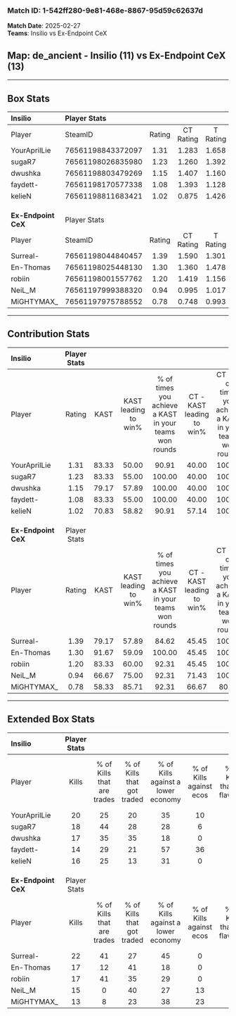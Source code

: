 ### Match ID: 1-542ff280-9e81-468e-8867-95d59c62637d  
**Match Date**: 2025-02-27  
**Teams**: Insilio vs Ex-Endpoint CeX  

## **Map**: de_ancient - Insilio (11) vs Ex-Endpoint CeX (13)  
---  

## Box Stats  

| **Insilio**         | Player Stats      |        |           |          |       |      |       |         |        |      |     |
| :- | :- | :-: | :-: | :-: | :-: | :-: | :-: | :-: | :-: | :-: | :-: |
| Player              | SteamID           | Rating | CT Rating | T Rating | KAST  | ADR  | Kills | Assists | Deaths | K/D  | HS% |
| YourAprilLie        | 76561198843372097 |  1.31  |   1.283   |  1.658   | 83.33 | 86.6 |  20   |    6    |   17   | 1.18 | 55  |
| sugaR7              | 76561198026835980 |  1.23  |   1.260   |  1.392   | 83.33 | 77.3 |  18   |    5    |   16   | 1.13 | 50  |
| dwushka             | 76561198803479269 |  1.15  |   1.407   |  1.160   | 79.17 | 67.3 |  17   |    4    |   15   | 1.13 | 58  |
| faydett-            | 76561198170577338 |  1.08  |   1.393   |  1.128   | 83.33 | 86.1 |  14   |   12    |   19   | 0.74 | 71  |
| kelieN              | 76561198811683421 |  1.02  |   0.875   |  1.426   | 70.83 | 73.5 |  16   |    6    |   18   | 0.89 | 50  |
|                     |                   |        |           |          |       |      |       |         |        |      |     |
|                     |                   |        |           |          |       |      |       |         |        |      |     |
|                     |                   |        |           |          |       |      |       |         |        |      |     |
| **Ex-Endpoint CeX** | Player Stats      |        |           |          |       |      |       |         |        |      |     |
| Player              | SteamID           | Rating | CT Rating | T Rating | KAST  | ADR  | Kills | Assists | Deaths | K/D  | HS% |
| Surreal-            | 76561198044840457 |  1.39  |   1.590   |  1.301   | 79.17 | 92.1 |  22   |   11    |   17   | 1.29 | 36  |
| En-Thomas           | 76561198025448130 |  1.30  |   1.360   |  1.478   | 91.67 | 92.6 |  17   |    9    |   17   | 1.00 | 52  |
| robiin              | 76561198001557762 |  1.20  |   1.419   |  1.156   | 83.33 | 77.0 |  17   |    6    |   16   | 1.06 | 64  |
| NeiL_M              | 76561197999388320 |  0.94  |   0.995   |  1.017   | 66.67 | 67.9 |  15   |    8    |   18   | 0.83 | 33  |
| MiGHTYMAX_          | 76561197975788552 |  0.78  |   0.748   |  0.993   | 58.33 | 62.3 |  13   |    5    |   18   | 0.72 | 53  |
---  

## Contribution Stats  

| **Insilio**         | Player Stats |       |                      |                                                        |                           |                                                             |                          |                                                            |
| :- | :-: | :-: | :-: | :-: | :-: | :-: | :-: | :-: |
| Player              |    Rating    | KAST  | KAST leading to win% | % of times you achieve a KAST in your teams won rounds | CT - KAST leading to win% | CT - % of times you achieve a KAST in your teams won rounds | T - KAST leading to win% | T - % of times you achieve a KAST in your teams won rounds |
| YourAprilLie        |     1.31     | 83.33 |        50.00         |                         90.91                          |           40.00           |                           100.00                            |          60.00           |                           85.71                            |
| sugaR7              |     1.23     | 83.33 |        55.00         |                         100.00                         |           40.00           |                           100.00                            |          70.00           |                           100.00                           |
| dwushka             |     1.15     | 79.17 |        57.89         |                         100.00                         |           40.00           |                           100.00                            |          77.78           |                           100.00                           |
| faydett-            |     1.08     | 83.33 |        55.00         |                         100.00                         |           40.00           |                           100.00                            |          70.00           |                           100.00                           |
| kelieN              |     1.02     | 70.83 |        58.82         |                         90.91                          |           57.14           |                           100.00                            |          60.00           |                           85.71                            |
|                     |              |       |                      |                                                        |                           |                                                             |                          |                                                            |
|                     |              |       |                      |                                                        |                           |                                                             |                          |                                                            |
|                     |              |       |                      |                                                        |                           |                                                             |                          |                                                            |
| **Ex-Endpoint CeX** | Player Stats |       |                      |                                                        |                           |                                                             |                          |                                                            |
| Player              |    Rating    | KAST  | KAST leading to win% | % of times you achieve a KAST in your teams won rounds | CT - KAST leading to win% | CT - % of times you achieve a KAST in your teams won rounds | T - KAST leading to win% | T - % of times you achieve a KAST in your teams won rounds |
| Surreal-            |     1.39     | 79.17 |        57.89         |                         84.62                          |           45.45           |                           100.00                            |          75.00           |                           75.00                            |
| En-Thomas           |     1.30     | 91.67 |        59.09         |                         100.00                         |           45.45           |                           100.00                            |          72.73           |                           100.00                           |
| robiin              |     1.20     | 83.33 |        60.00         |                         92.31                          |           45.45           |                           100.00                            |          77.78           |                           87.50                            |
| NeiL_M              |     0.94     | 66.67 |        75.00         |                         92.31                          |           71.43           |                           100.00                            |          77.78           |                           87.50                            |
| MiGHTYMAX_          |     0.78     | 58.33 |        85.71         |                         92.31                          |           66.67           |                            80.00                            |          100.00          |                           100.00                           |
---  

## Extended Box Stats  

| **Insilio**         | Player Stats |                            |                            |                                    |                         |                              |                                 |        |                             |                                     |                          |                               |                            |
| :- | :-: | :-: | :-: | :-: | :-: | :-: | :-: | :-: | :-: | :-: | :-: | :-: | :-: |
| Player              |    Kills     | % of Kills that are trades | % of Kills that got traded | % of Kills against a lower economy | % of Kills against ecos | % of Kills that are flawless | % of Kills that are close duels | Deaths | % of Deaths that get traded | % of Deaths against a lower economy | % of Deaths against ecos | % of Deaths that are flawless | % of Deaths that are close |
| YourAprilLie        |      20      |             25             |             20             |                 35                 |           10            |              60              |                0                |   17   |             41              |                 35                  |            12            |              65               |             0              |
| sugaR7              |      18      |             44             |             28             |                 28                 |            6            |              67              |                6                |   16   |              6              |                 25                  |            0             |              63               |             0              |
| dwushka             |      17      |             35             |             35             |                 18                 |            0            |              53              |               12                |   15   |             40              |                 20                  |            0             |              87               |             7              |
| faydett-            |      14      |             29             |             21             |                 57                 |           36            |              64              |                7                |   19   |             42              |                 26                  |            5             |              42               |             16             |
| kelieN              |      16      |             25             |             13             |                 31                 |            0            |              56              |                0                |   18   |             33              |                 22                  |            6             |              61               |             17             |
|                     |              |                            |                            |                                    |                         |                              |                                 |        |                             |                                     |                          |                               |                            |
|                     |              |                            |                            |                                    |                         |                              |                                 |        |                             |                                     |                          |                               |                            |
|                     |              |                            |                            |                                    |                         |                              |                                 |        |                             |                                     |                          |                               |                            |
| **Ex-Endpoint CeX** | Player Stats |                            |                            |                                    |                         |                              |                                 |        |                             |                                     |                          |                               |                            |
| Player              |    Kills     | % of Kills that are trades | % of Kills that got traded | % of Kills against a lower economy | % of Kills against ecos | % of Kills that are flawless | % of Kills that are close duels | Deaths | % of Deaths that get traded | % of Deaths against a lower economy | % of Deaths against ecos | % of Deaths that are flawless | % of Deaths that are close |
| Surreal-            |      22      |             41             |             27             |                 45                 |            0            |              82              |                5                |   17   |             18              |                 18                  |            6             |              53               |             6              |
| En-Thomas           |      17      |             12             |             41             |                 18                 |            0            |              53              |                6                |   17   |             29              |                 18                  |            0             |              47               |             6              |
| robiin              |      17      |             41             |             35             |                 29                 |            0            |              53              |                6                |   16   |             25              |                 19                  |            0             |              63               |             6              |
| NeiL_M              |      15      |             0              |             40             |                 27                 |           13            |              60              |               13                |   18   |             22              |                 33                  |            6             |              72               |             0              |
| MiGHTYMAX_          |      13      |             8              |             23             |                 38                 |           23            |              54              |               15                |   18   |             22              |                 17                  |            0             |              67               |             6              |
